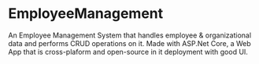 # EmployeeManagement
An Employee Management System that handles employee & organizational data and performs CRUD operations on it.
Made with ASP.Net Core, a Web App that is cross-plaform and open-source in it deployment with good UI.
